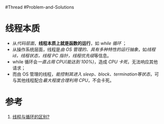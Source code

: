 #Thread #Problem-and-Solutions 

# 线程本质
- 从*代码层面*，**线程本质上就是函数的运行**，如 *while 循环* ；
- 从操作系统层面，线程是*由 OS 管理的、具有多种特性的运行抽象*，如*线程 id，线程状态，线程 PC 指针，线程优先级*等信息。
- while 循环会*一直占用 CPU(能达到 100%)*，造成 *CPU 卡死*，无法响应其他请求；
- 而由 OS 管理的线程，*能控制其进入 sleep、block、termination等状态*，可与其他线程配合*最大程度合理利用 CPU*，不会卡死。





# 参考
1. [线程与循环的区别? ](https://www.cnblogs.com/xiatianyu/p/thread_loop_different.html)